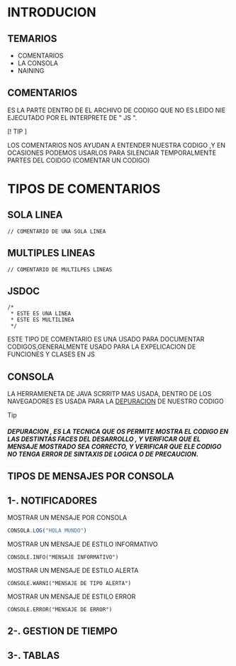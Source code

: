 # **INTRODUCION**

## **TEMARIOS**
- COMENTARIOS
- LA CONSOLA
- NAINING

## **COMENTARIOS**

ES LA PARTE DENTRO DE EL ARCHIVO DE CODIGO QUE NO ES LEIDO NIE EJECUTADO POR EL INTERPRETE DE " JS ".

[! TIP ]

LOS COMENTARIOS NOS AYUDAN A ENTENDER NUESTRA CODIGO ,Y EN OCASIONES PODEMOS USARLOS PARA SILENCIAR TEMPORALMENTE PARTES DEL COIDGO (COMENTAR UN CODIGO)

# TIPOS DE COMENTARIOS 
##  SOLA LINEA
```JS
// COMENTARIO DE UNA SOLA LINEA
```
## MULTIPLES LINEAS 
```JS
// COMENTARIO DE MULTILPES LINEAS
```
## JSDOC
```JS
/*
 * ESTE ES UNA LINEA
 * ESTE ES MULTILINEA
 */
```
ESTE TIPO DE COMENTARIO  ES UNA USADO PARA DOCUMENTAR CODIGOS,GENERALMENTE USADO PARA LA EXPELICACION DE FUNCIONES Y CLASES EN JS

## CONSOLA
LA HERRAMIENETA DE JAVA SCRRITP MAS USADA, DENTRO DE LOS NAVEGADORES ES USADA PARA LA [DEPURACION](#DEPURACION) DE NUESTRO CODIGO

> [!TIP]
> ##### DEPURACION , ES LA TECNICA QUE OS PERMITE MOSTRA EL CODIGO EN LAS DESTINTAS FACES DEL DESARROLLO , Y VERIFICAR QUE EL MENSAJE MOSTRADO SEA CORRECTO, Y VERIFICAR QUE ELE CODIGO NO TENGA ERROR DE SINTAXIS DE LOGICA O DE PRECAUCION.

## TIPOS DE MENSAJES POR CONSOLA 

## 1-. NOTIFICADORES

MOSTRAR UN MENSAJE POR CONSOLA 
```js
CONSOLA.LOG("HOLA MUNDO")
```
MOSTRAR UN MENSAJE DE ESTILO INFORMATIVO
```JS
CONSOLE.INFO("MENSAJE INFORMATIVO")
```

MOSTRAR UN MENSAJE DE ESTILO ALERTA
```JS
CONSOLE.WARNI("MENSAJE DE TIPO ALERTA")

```
MOSTRAR UN MENSAJE DE ESTILO ERROR
```JS
CONSOLE.ERROR("MENSAJE DE ERROR")
```
## 2-. GESTION DE TIEMPO

## 3-. TABLAS